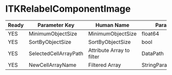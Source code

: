 # ITKRelabelComponentImage #

| Ready | Parameter Key | Human Name | Parameter Type | Parameter Class |
|-------|---------------|------------|-----------------|----------------|
| YES | MinimumObjectSize | MinimumObjectSize | float64 | Float64Parameter |
| YES | SortByObjectSize | SortByObjectSize | bool | BoolParameter |
| YES | SelectedCellArrayPath | Attribute Array to filter | DataPath | ArraySelectionParameter |
| YES | NewCellArrayName | Filtered Array | StringParameter::ValueType | StringParameter |

